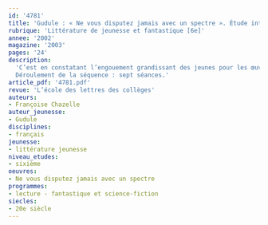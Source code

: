 ```yaml
---
id: '4781'
title: 'Gudule : « Ne vous disputez jamais avec un spectre ». Étude intégrale (séquence)'
rubrique: 'Littérature de jeunesse et fantastique [6e]'
annee: '2002'
magazine: '2003'
pages: '24'
description: 
  'C’est en constatant l’engouement grandissant des jeunes pour les œuvres susceptibles de faire peur (livres ou films) que cet article se propose de faire lire ce livre de Gudule. Ce dernier permet d’aborder, dès la classe de sixième, un genre qui sera plus longuement étudié dans les niveaux suivants : le fantastique. Sans artifices ni êtres surnaturels, l’auteur explore le genre dans sa définition première : l’intrusion de l’irréel dans notre quotidien. Les jeunes s’identifient facilement soit au narrateur, un garçon de quatorze ans, soit à la petite sœur de dix ans possédée par une morte avide de vengeance. L’écrivain manie ici avec une parfaite maîtrise les ficelles du frisson. L’étude de l’œuvre est le pivot de la séquence, qui regroupe plusieurs activités écrites et orales et se prolonge par une recherche au CDI et par des questionnaires de lectures cursives portant sur un choix de livres donné dès le début de la séquence.
  Déroulement de la séquence : sept séances.'
article_pdf: '4781.pdf'
revue: 'L’école des lettres des collèges'
auteurs:
- Françoise Chazelle
auteur_jeunesse:
- Gudule
disciplines:
- français
jeunesse:
- littérature jeunesse
niveau_etudes:
- sixième
oeuvres:
- Ne vous disputez jamais avec un spectre
programmes:
- lecture - fantastique et science-fiction
siecles:
- 20e siècle
---
```

